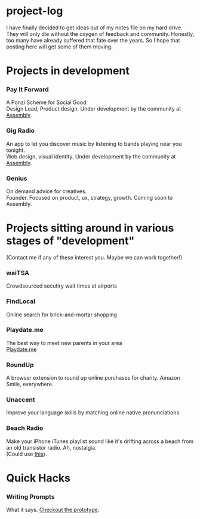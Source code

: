 project-log
===========

I have finally decided to get ideas out of my notes file on my hard drive.
They will only die without the oxygen of feedback and community.
Honestly, too many have already suffered that fate over the years.
So I hope that posting here will get some of them moving.

# Projects in development

### Pay It Forward

A Ponzi Scheme for Social Good.  
Design Lead, Product design. Under development by the community at [Assembly](http://assembly.com/pay-it-forward).

### Gig Radio

An app to let you discover music by listening to bands playing near you tonight.  
Web design, visual identity. Under development by the community at [Assembly](http://assembly.com/gig-radio).

### Genius

On demand advice for  creatives.  
Founder. Focused on product, ux, strategy, growth. Coming soon to Assembly.


# Projects sitting around in various stages of "development"
(Contact me if any of these interest you. Maybe we can work together!)

### waiTSA

Crowdsourced secutiry wait times at airports

### FindLocal

Online search for brick-and-mortar shopping

### Playdate.me

The best way to meet new parents in your area  
[Playdate.me](http://signup.playdate.me)

### RoundUp

A browser extension to round up online purchases for charity. Amazon Smile, everywhere.

### Unaccent

Improve your language skills by matching online native pronunciations

### Beach Radio

Make your iPhone iTunes playlist sound like it's drifting across a beach from an old transistor radio. Ah, nostalgia.  
(Could use [this](http://theamazingaudioengine.com/)).

# Quick Hacks

### Writing Prompts

What it says. [Checkout the prototype](http://jonathanarcher.co/things/writingprompts/).
